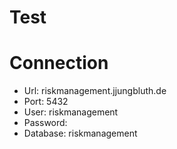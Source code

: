 # Test

# Connection
- Url: riskmanagement.jjungbluth.de
- Port: 5432
- User: riskmanagement
- Password: <See ClickUp>
- Database: riskmanagement